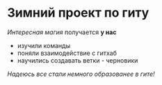 # Зимний проект по гиту
*Интересная магия* получается **у нас**

* изучили команды
* поняли взаимодействие с гитхаб
* научились создавать ветки - черновики

*Надеюсь все стали немного образованее в гите!*